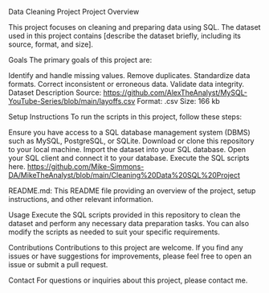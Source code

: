 Data Cleaning Project
Project Overview

This project focuses on cleaning and preparing data using SQL. The dataset used in this project contains [describe the dataset briefly, including its source, format, and size].

Goals
The primary goals of this project are:

Identify and handle missing values.
Remove duplicates.
Standardize data formats.
Correct inconsistent or erroneous data.
Validate data integrity.
Dataset Description
Source: https://github.com/AlexTheAnalyst/MySQL-YouTube-Series/blob/main/layoffs.csv
Format: .csv
Size: 166 kb

Setup Instructions
To run the scripts in this project, follow these steps:

Ensure you have access to a SQL database management system (DBMS) such as MySQL, PostgreSQL, or SQLite.
Download or clone this repository to your local machine.
Import the dataset into your SQL database.
Open your SQL client and connect it to your database.
Execute the SQL scripts here. https://github.com/Mike-Simmons-DA/MikeTheAnalyst/blob/main/Cleaning%20Data%20SQL%20Project

README.md: This README file providing an overview of the project, setup instructions, and other relevant information.

Usage
Execute the SQL scripts provided in this repository to clean the dataset and perform any necessary data preparation tasks. You can also modify the scripts as needed to suit your specific requirements.

Contributions
Contributions to this project are welcome. If you find any issues or have suggestions for improvements, please feel free to open an issue or submit a pull request.


Contact
For questions or inquiries about this project, please contact me.
